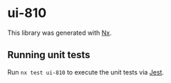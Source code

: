 # ui-810

This library was generated with [Nx](https://nx.dev).

## Running unit tests

Run `nx test ui-810` to execute the unit tests via [Jest](https://jestjs.io).
